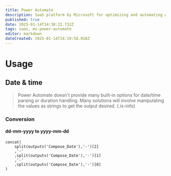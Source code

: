 ```yaml
---
title: Power Automate
description: SaaS platform by Microsoft for optimizing and automating workflows and business processes
published: true
date: 2025-01-14T14:38:22.732Z
tags: saas, ms-power-automate
editor: markdown
dateCreated: 2025-01-14T14:19:58.918Z
---
```


# Usage
## Date & time
> Power Automate doesn't provide many built-in options for date/time parsing or duration handling.
> Many solutions will involve manipulating the values as strings to get the output desired.
{.is-info}
### Conversion
#### dd-mm-yyyy to yyyy-mm-dd
```
concat(
	split(outputs('Compose_Date'),'-')[2]
	,'-'
	,split(outputs('Compose_Date'),'-')[1]
	,'-'
	,split(outputs('Compose_Date'),'-')[0]
)
```
